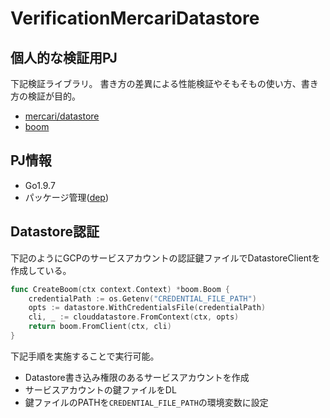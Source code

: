 # VerificationMercariDatastore

## 個人的な検証用PJ

下記検証ライブラリ。
書き方の差異による性能検証やそもそもの使い方、書き方の検証が目的。

- [mercari/datastore](https://github.com/mercari/datastore)
- [boom](https://github.com/mercari/datastore/tree/master/boom) 

## PJ情報

- Go1.9.7
- パッケージ管理([dep](https://github.com/golang/dep))

## Datastore認証

下記のようにGCPのサービスアカウントの認証鍵ファイルでDatastoreClientを作成している。

```go
func CreateBoom(ctx context.Context) *boom.Boom {
	credentialPath := os.Getenv("CREDENTIAL_FILE_PATH")
	opts := datastore.WithCredentialsFile(credentialPath)
	cli, _ := clouddatastore.FromContext(ctx, opts)
	return boom.FromClient(ctx, cli)
}
```

下記手順を実施することで実行可能。

- Datastore書き込み権限のあるサービスアカウントを作成
- サービスアカウントの鍵ファイルをDL
- 鍵ファイルのPATHを`CREDENTIAL_FILE_PATH`の環境変数に設定

